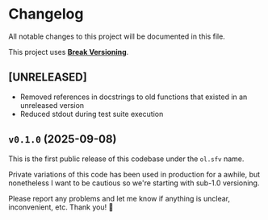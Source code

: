 # Changelog

All notable changes to this project will be documented in this file.

This project uses [**Break Versioning**](https://www.taoensso.com/break-versioning).

## [UNRELEASED]

- Removed references in docstrings to old functions that existed in an unreleased version
- Reduced stdout during test suite execution

## `v0.1.0` (2025-09-08)

This is the first public release of this codebase under the `ol.sfv` name.

Private variations of this code has been used in production for a awhile, but nonetheless
I want to be cautious so we're starting with sub-1.0 versioning.

Please report any problems and let me know if anything is unclear, inconvenient, etc. Thank you! 🙏

